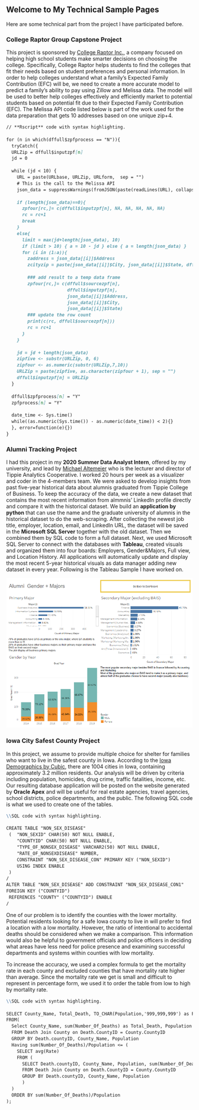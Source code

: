 ## Welcome to My Technical Sample Pages

Here are some technical part from the project I have participated before. 

### College Raptor Group Capstone Project 

This project is sponsored by [College Raptor Inc.](https://www.collegeraptor.com/), a company focused on helping high school students make smarter decisions on choosing the college. Specifically, College Raptor helps students to find the colleges that fit their needs based on student preferences and personal information. In order to help colleges understand what a family’s Expected Family Contribution (EFC) will be, we need to create a more accurate model to predict a family’s ability to pay using Zillow and Melissa data. The model will be used to better help colleges effectively and efficiently market to potential students based on potential fit due to their Expected Family Contribution (EFC). The Melissa API code listed below is part of the work used for the data preparation that gets 10 addresses based on one unique zip+4. 

```markdown
// **Rscript** code with syntax highlighting.

for (n in which(dffull$zpfprocess == "N")){
  tryCatch({
  URLZip = dffull$inputzpf[n]
  jd = 0
  
  while (jd < 10) {
    URL = paste(URLbase, URLZip, URLform,  sep = "")
    # This is the call to the Melissa API
    json_data = suppressWarnings(fromJSON(paste(readLines(URL), collapse="")))
    
    if (length(json_data)==0){
      zpfour[rc,]= c(dffull$inputzpf[n], NA, NA, NA, NA, NA)
      rc = rc+1
      break
    }
    else{
      limit = max(jd+length(json_data), 10)
      if (limit > 10) { a = 10 - jd } else { a = length(json_data) }
      for (i in (1:a)){
        zaddress = json_data[[i]]$Address
        zcityzip = paste(json_data[[i]]$City, json_data[[i]]$State, dffull$inputzpf[n], sep = ', ')
        
        ### add result to a temp data frame
        zpfour[rc,]= c(dffull$sourcezpf[n],
                       dffull$inputzpf[n],
                       json_data[[i]]$Address,
                       json_data[[i]]$City,
                       json_data[[i]]$State)
        ### update the row count
        print(c(rc, dffull$sourcezpf[n]))
        rc = rc+1
      }
    }
    
    jd = jd + length(json_data)
    zipfive <- substr(URLZip, 0, 6)
    zipfour <- as.numeric(substr(URLZip,7,10)) 
    URLZip = paste(zipfive, as.character(zipfour + 1), sep = "")
    dffull$inputzpf[n] = URLZip
  }
    
  dffull$zpfprocess[n] = "Y"
  zpfprocess[n] = "Y"
  
  date_time <- Sys.time()
  while((as.numeric(Sys.time()) - as.numeric(date_time)) < 2){} 
  }, error=function(e){})
}

```

### Alumni Tracking Project 

I had this project in my **2020 Summer Data Analyst Intern**,  offered by my university, and lead by [Michael Altemeier](https://tippie.uiowa.edu/people/michael-d-altemeier) who is the lecturer and director of Tippie Analytics Cooperative. I worked 20 hours per week as a visualizer and coder in the 4-members team. We were asked to develop insights from past five-year historical data about alumnis graduated from Tippie College of Business. To keep the accuracy of the data, we create a new dataset that contains the most recent information from almmnis’ LinkedIn profile directly and compare it with the historical dataset. We build an **application by python** that can use the name and the graduate university of alumnis in the historical dataset to do the web-scraping. After collecting the newest job title, employer, location, email, and LinkedIn URL, the dataset will be saved in the **Microsoft SQL Server** together with the old dataset. Then we combined them by SQL code to form a full dataset. Next, we used Microsoft SQL Server to connect with the databases with **Tableau**, created visuals and organized them into four boards: Employers, Gender&Majors, Full view, and Location History. All applications will automatically update and display the most recent 5-year historical visuals as data manager adding new dataset in every year. Following is the Tableau Sample I have worked on.

![Gender and Major Dashboard](https://github.com/Mobius21/TechPage/blob/gh-pages/Gender%26Majors%20Dashboard.png)

### Iowa City Safest County Project ###

In this project, we assume to provide multiple choice for shelter for families who want to live in the safest county in Iowa.  According to the [Iowa Demographics by Cubic](https://www.iowa-demographics.com/cities_by_population), there are 1004 cities in Iowa, containing approximately 3.2 million residents. Our analysis will be driven by criteria including population, homicides, drug crime, traffic fatalities, income, etc. Our resulting database application will be posted on the website generated by **Oracle Apex** and will be useful for real estate agencies, travel agencies, school districts, police departments, and the public. The following SQL code is what we used to create one of the tables.

```markdown
\\SQL code with syntax highlighting.

CREATE TABLE "NON_SEX_DISEASE"
 (  "NON_SEXID" CHAR(50) NOT NULL ENABLE,
    "COUNTYID" CHAR(50) NOT NULL ENABLE,
    "TYPE_OF_NONSEX_DISEASE" VARCHAR2(50) NOT NULL ENABLE,
    "RATE_OF_NONSEXDISEASE" NUMBER,
    CONSTRAINT "NON_SEX_DISEASE_CON" PRIMARY KEY ("NON_SEXID")
    USING INDEX ENABLE
 )
/
ALTER TABLE "NON_SEX_DISEASE" ADD CONSTRAINT "NON_SEX_DISEASE_CON1"
FOREIGN KEY ("COUNTYID")
 REFERENCES "COUNTY" ("COUNTYID") ENABLE
/
```
One of our problem is to identify the counties with the lower mortality. Potential residents looking for a safe Iowa county to live in will prefer to find a location with a low mortality. However, the ratio of intentional to accidental deaths should be considered when we make a comparison. This information would also be helpful to government officials and police officers in deciding what areas have less need for police presence and examining successful departments and systems within counties with low mortality.

To increase the accuracy, we used a complex formula to get the mortality rate in each county and excluded counties that have mortality rate higher than average. Since the mortality rate we get is small and difficult to represent in percentage form, we used it to order the table from low to high by mortality rate.

```markdown
\\SQL code with syntax highlighting.

SELECT County_Name, Total_Death, TO_CHAR(Population,'999,999,999') as Population
FROM(
  Select County_Name, sum(Number_Of_Deaths) as Total_Death, Population
  FROM Death Join County on Death.CountyID = County.CountyID
  GROUP BY Death.countyID, County_Name, Population
  Having sum(Number_Of_Deaths)/Population <= (
    SELECT avg(Rate)
    FROM (
      SELECT Death.countyID, County_Name, Population, sum(Number_Of_Deaths)/Population as Rate
      FROM Death Join County on Death.CountyID = County.CountyID
      GROUP BY Death.countyID, County_Name, Population
      )
  )
  ORDER BY sum(Number_Of_Deaths)/Population
);


```

